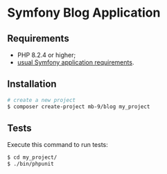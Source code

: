 Symfony Blog Application
========================

Requirements
------------

  * PHP 8.2.4 or higher;
  * [usual Symfony application requirements][1].

Installation
------------

```bash
# create a new project
$ composer create-project mb-9/blog my_project
```


Tests
-----

Execute this command to run tests:

```bash
$ cd my_project/
$ ./bin/phpunit
```

[1]: https://symfony.com/doc/current/setup.html#technical-requirements

